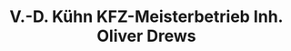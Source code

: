---
title: "V.-D. Kühn KFZ-Meisterbetrieb Inh. Oliver Drews"
url: /wathlingen/v-d-kuehn-kfz-meisterbetrieb-inh-oliver-drews/
shop: Autowerkstatt
---